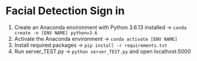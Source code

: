 # Facial Detection Sign in
1. Create an Anaconda environment with Python 3.6.13 installed -> `conda create -n [ENV NAME] python=3.6`
2. Activate the Anaconda environment -> `conda activate [ENV NAME]`
3. Install required packages -> `pip install -r requirements.txt`
4. Run server_TEST.py -> `python server_TEST.py` and open localhost:5000
